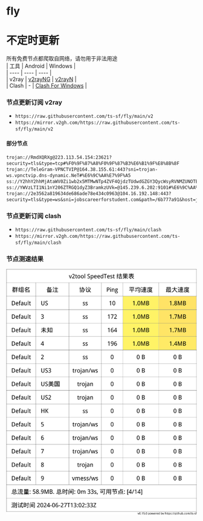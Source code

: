 # fly
# 不定时更新
所有免费节点都爬取自网络，请勿用于非法用途  
|  工具  | Android  | Windows  |  
|  ----  | ----   | ----  |  
| v2ray  | [v2rayNG](https://github.com/2dust/v2rayNG/releases) | [v2rayN](https://github.com/2dust/v2rayN/releases) |  
| Clash  | - | [Clash For Windows](https://github.com/2dust/clashN/releases) | 
  
### 节点更新订阅  v2ray
- `https://raw.githubusercontent.com/ts-sf/fly/main/v2`  
- `https://mirror.v2gh.com/https://raw.githubusercontent.com/ts-sf/fly/main/v2`  

#### 部分节点  
``` 
trojan://RmdXQRXg@223.113.54.154:23621?security=tls&type=tcp#%F0%9F%87%A8%F0%9F%87%B3%E6%B1%9F%E8%8B%8F
trojan://TeleGram-VPNCTVIP@164.38.155.61:443?sni=trojan-ws.vpnctvip.dns-dynamic.NeT#%E6%9C%AA%E7%9F%A5
ss://Y2hhY2hhMjAtaWV0Zi1wb2x5MTMwNTp4ZVF4QjdzTUdwdGZGY3QycWsyRVNMZUNOTExoUlJ3WHJrTlpYQ2RMRll2WXdQUUQ=@5.188.36.54:51348#%E6%9C%AA%E7%9F%A52%201.1MB%2Fs
ss://YWVzLTI1Ni1nY206ZTRGQ1dyZ3BramkzUVk=@145.239.6.202:9101#%E6%9C%AA%E7%9F%A53%201.7MB%2Fs
trojan://2e3562a819634de686ade78e434c0963@104.16.192.148:443?security=tls&type=ws&sni=jobscareerforstudent.com&path=/6b777a91&host=jobscareerforstudent.com#%E6%9C%AA%E7%9F%A54
```
### 节点更新订阅  clash
- `https://raw.githubusercontent.com/ts-sf/fly/main/clash`  
- `https://mirror.v2gh.com/https://raw.githubusercontent.com/ts-sf/fly/main/clash`  

### 节点测速结果
![image](traffic.png)
